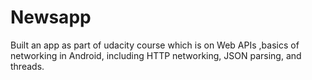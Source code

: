 # Newsapp

Built an app as part of udacity course which is on  Web APIs ,basics of networking in Android, including HTTP networking, JSON parsing, and threads.

